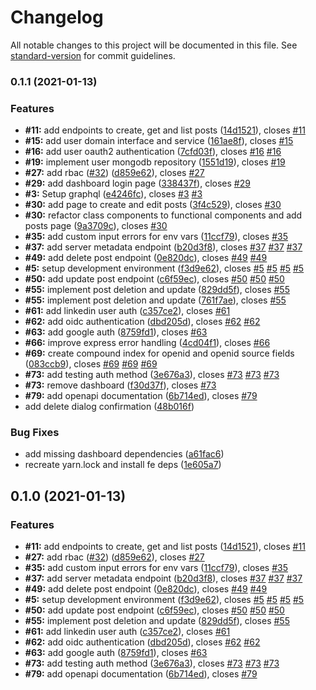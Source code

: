 # Changelog

All notable changes to this project will be documented in this file. See [standard-version](https://github.com/conventional-changelog/standard-version) for commit guidelines.

### 0.1.1 (2021-01-13)


### Features

* **#11:**  add endpoints to create, get and list posts ([14d1521](https://github.com/tetrash/TDD-Typescript/commit/14d1521c8f183bf6ffbad84cd1a909e54dd879e6)), closes [#11](https://github.com/tetrash/TDD-Typescript/issues/11)
* **#15:** add user domain interface and service ([161ae8f](https://github.com/tetrash/TDD-Typescript/commit/161ae8fa0463c16d1294b22aabbb13b4c92778e8)), closes [#15](https://github.com/tetrash/TDD-Typescript/issues/15)
* **#16:** add user oauth2 authentication ([7cfd03f](https://github.com/tetrash/TDD-Typescript/commit/7cfd03f300f954818019600b40d279deaf0526ed)), closes [#16](https://github.com/tetrash/TDD-Typescript/issues/16) [#16](https://github.com/tetrash/TDD-Typescript/issues/16)
* **#19:** implement user mongodb repository ([1551d19](https://github.com/tetrash/TDD-Typescript/commit/1551d19c865e4e5f7b90a8c532aa0b62bf645bd6)), closes [#19](https://github.com/tetrash/TDD-Typescript/issues/19)
* **#27:** add rbac ([#32](https://github.com/tetrash/TDD-Typescript/issues/32)) ([d859e62](https://github.com/tetrash/TDD-Typescript/commit/d859e622fa7a41ef84c5937e63af139b9e52f417)), closes [#27](https://github.com/tetrash/TDD-Typescript/issues/27)
* **#29:** add dashboard login page ([338437f](https://github.com/tetrash/TDD-Typescript/commit/338437f399fe0489ece935ed5dad1782bca434c8)), closes [#29](https://github.com/tetrash/TDD-Typescript/issues/29)
* **#3:** Setup graphql ([e4246fc](https://github.com/tetrash/TDD-Typescript/commit/e4246fc95034b9ab1a6c0141daf1552706941f45)), closes [#3](https://github.com/tetrash/TDD-Typescript/issues/3) [#3](https://github.com/tetrash/TDD-Typescript/issues/3)
* **#30:** add page to create and edit posts ([3f4c529](https://github.com/tetrash/TDD-Typescript/commit/3f4c5296bc884b2a71e31680a63fa73452171381)), closes [#30](https://github.com/tetrash/TDD-Typescript/issues/30)
* **#30:** refactor class components to functional components and add posts page ([9a3709c](https://github.com/tetrash/TDD-Typescript/commit/9a3709c9d9ce8ae27862e45276358124e6613b6c)), closes [#30](https://github.com/tetrash/TDD-Typescript/issues/30)
* **#35:** add custom input errors for env vars ([11ccf79](https://github.com/tetrash/TDD-Typescript/commit/11ccf79ca459f4414e085f574d6e49ee7ecf2fe8)), closes [#35](https://github.com/tetrash/TDD-Typescript/issues/35)
* **#37:** add server metadata endpoint ([b20d3f8](https://github.com/tetrash/TDD-Typescript/commit/b20d3f83fff70e6a1c595ec5b8132dbc7dc3a44f)), closes [#37](https://github.com/tetrash/TDD-Typescript/issues/37) [#37](https://github.com/tetrash/TDD-Typescript/issues/37) [#37](https://github.com/tetrash/TDD-Typescript/issues/37)
* **#49:** add delete post endpoint ([0e820dc](https://github.com/tetrash/TDD-Typescript/commit/0e820dcf2c8a9254c70372df9ab2e56f2c3583a3)), closes [#49](https://github.com/tetrash/TDD-Typescript/issues/49) [#49](https://github.com/tetrash/TDD-Typescript/issues/49)
* **#5:** setup development environment ([f3d9e62](https://github.com/tetrash/TDD-Typescript/commit/f3d9e626aabfa792afdb70511df1dd74f6187109)), closes [#5](https://github.com/tetrash/TDD-Typescript/issues/5) [#5](https://github.com/tetrash/TDD-Typescript/issues/5) [#5](https://github.com/tetrash/TDD-Typescript/issues/5) [#5](https://github.com/tetrash/TDD-Typescript/issues/5)
* **#50:** add update post endpoint ([c6f59ec](https://github.com/tetrash/TDD-Typescript/commit/c6f59ec96f83394329441d3439782df79a11686c)), closes [#50](https://github.com/tetrash/TDD-Typescript/issues/50) [#50](https://github.com/tetrash/TDD-Typescript/issues/50) [#50](https://github.com/tetrash/TDD-Typescript/issues/50)
* **#55:** implement post deletion and update ([829dd5f](https://github.com/tetrash/TDD-Typescript/commit/829dd5faa212f2974656641b2fd96d7cb4dc391d)), closes [#55](https://github.com/tetrash/TDD-Typescript/issues/55)
* **#55:** implement post deletion and update ([761f7ae](https://github.com/tetrash/TDD-Typescript/commit/761f7aebfb2a67ba456ca0c270d9ba55bf96cdba)), closes [#55](https://github.com/tetrash/TDD-Typescript/issues/55)
* **#61:** add linkedin user auth ([c357ce2](https://github.com/tetrash/TDD-Typescript/commit/c357ce265b1f5ad8e12a43a27de0409215689203)), closes [#61](https://github.com/tetrash/TDD-Typescript/issues/61)
* **#62:** add oidc authentication ([dbd205d](https://github.com/tetrash/TDD-Typescript/commit/dbd205d76449cad02ee83ffc6121d38102944401)), closes [#62](https://github.com/tetrash/TDD-Typescript/issues/62) [#62](https://github.com/tetrash/TDD-Typescript/issues/62)
* **#63:** add google auth ([8759fd1](https://github.com/tetrash/TDD-Typescript/commit/8759fd14474b4feaba7d7ddf6ddbd320befad798)), closes [#63](https://github.com/tetrash/TDD-Typescript/issues/63)
* **#66:** improve express error handling ([4cd04f1](https://github.com/tetrash/TDD-Typescript/commit/4cd04f1b2c39e77432a754c42582ec6d7ad50312)), closes [#66](https://github.com/tetrash/TDD-Typescript/issues/66)
* **#69:** create compound index for openid and openid source fields ([083ccb9](https://github.com/tetrash/TDD-Typescript/commit/083ccb9cfb2c60c51f7e7eee5740fb82f2a8f259)), closes [#69](https://github.com/tetrash/TDD-Typescript/issues/69) [#69](https://github.com/tetrash/TDD-Typescript/issues/69) [#69](https://github.com/tetrash/TDD-Typescript/issues/69)
* **#73:** add testing auth method ([3e676a3](https://github.com/tetrash/TDD-Typescript/commit/3e676a3f78b51f9143b96d804130edb4f4a52b64)), closes [#73](https://github.com/tetrash/TDD-Typescript/issues/73) [#73](https://github.com/tetrash/TDD-Typescript/issues/73) [#73](https://github.com/tetrash/TDD-Typescript/issues/73)
* **#73:** remove dashboard ([f30d37f](https://github.com/tetrash/TDD-Typescript/commit/f30d37fce6ffa4c1c762e569bde0444e2e7dc003)), closes [#73](https://github.com/tetrash/TDD-Typescript/issues/73)
* **#79:** add openapi documentation ([6b714ed](https://github.com/tetrash/TDD-Typescript/commit/6b714edff5bd8d5a12787e3e8c4258bf12fcc0e4)), closes [#79](https://github.com/tetrash/TDD-Typescript/issues/79)
* add delete dialog confirmation ([48b016f](https://github.com/tetrash/TDD-Typescript/commit/48b016fd896f2d3b36960bdd1df51fc156e72b88))


### Bug Fixes

* add missing dashboard dependencies ([a61fac6](https://github.com/tetrash/TDD-Typescript/commit/a61fac6e9eee0eea1853312a5e5e1bbeee659635))
* recreate yarn.lock and install fe deps ([1e605a7](https://github.com/tetrash/TDD-Typescript/commit/1e605a7f28482e66827e9e606fc35792e7bccee8))

## 0.1.0 (2021-01-13)


### Features

* **#11:** add endpoints to create, get and list posts ([14d1521](https://github.com/tetrash/TDD-Typescript/commit/14d1521c8f183bf6ffbad84cd1a909e54dd879e6)), closes [#11](https://github.com/tetrash/TDD-Typescript/issues/11)
* **#27:** add rbac ([#32](https://github.com/tetrash/TDD-Typescript/issues/32)) ([d859e62](https://github.com/tetrash/TDD-Typescript/commit/d859e622fa7a41ef84c5937e63af139b9e52f417)), closes [#27](https://github.com/tetrash/TDD-Typescript/issues/27)
* **#35:** add custom input errors for env vars ([11ccf79](https://github.com/tetrash/TDD-Typescript/commit/11ccf79ca459f4414e085f574d6e49ee7ecf2fe8)), closes [#35](https://github.com/tetrash/TDD-Typescript/issues/35)
* **#37:** add server metadata endpoint ([b20d3f8](https://github.com/tetrash/TDD-Typescript/commit/b20d3f83fff70e6a1c595ec5b8132dbc7dc3a44f)), closes [#37](https://github.com/tetrash/TDD-Typescript/issues/37) [#37](https://github.com/tetrash/TDD-Typescript/issues/37) [#37](https://github.com/tetrash/TDD-Typescript/issues/37)
* **#49:** add delete post endpoint ([0e820dc](https://github.com/tetrash/TDD-Typescript/commit/0e820dcf2c8a9254c70372df9ab2e56f2c3583a3)), closes [#49](https://github.com/tetrash/TDD-Typescript/issues/49) [#49](https://github.com/tetrash/TDD-Typescript/issues/49)
* **#5:** setup development environment ([f3d9e62](https://github.com/tetrash/TDD-Typescript/commit/f3d9e626aabfa792afdb70511df1dd74f6187109)), closes [#5](https://github.com/tetrash/TDD-Typescript/issues/5) [#5](https://github.com/tetrash/TDD-Typescript/issues/5) [#5](https://github.com/tetrash/TDD-Typescript/issues/5) [#5](https://github.com/tetrash/TDD-Typescript/issues/5)
* **#50:** add update post endpoint ([c6f59ec](https://github.com/tetrash/TDD-Typescript/commit/c6f59ec96f83394329441d3439782df79a11686c)), closes [#50](https://github.com/tetrash/TDD-Typescript/issues/50) [#50](https://github.com/tetrash/TDD-Typescript/issues/50) [#50](https://github.com/tetrash/TDD-Typescript/issues/50)
* **#55:** implement post deletion and update ([829dd5f](https://github.com/tetrash/TDD-Typescript/commit/829dd5faa212f2974656641b2fd96d7cb4dc391d)), closes [#55](https://github.com/tetrash/TDD-Typescript/issues/55)
* **#61:** add linkedin user auth ([c357ce2](https://github.com/tetrash/TDD-Typescript/commit/c357ce265b1f5ad8e12a43a27de0409215689203)), closes [#61](https://github.com/tetrash/TDD-Typescript/issues/61)
* **#62:** add oidc authentication ([dbd205d](https://github.com/tetrash/TDD-Typescript/commit/dbd205d76449cad02ee83ffc6121d38102944401)), closes [#62](https://github.com/tetrash/TDD-Typescript/issues/62) [#62](https://github.com/tetrash/TDD-Typescript/issues/62)
* **#63:** add google auth ([8759fd1](https://github.com/tetrash/TDD-Typescript/commit/8759fd14474b4feaba7d7ddf6ddbd320befad798)), closes [#63](https://github.com/tetrash/TDD-Typescript/issues/63)
* **#73:** add testing auth method ([3e676a3](https://github.com/tetrash/TDD-Typescript/commit/3e676a3f78b51f9143b96d804130edb4f4a52b64)), closes [#73](https://github.com/tetrash/TDD-Typescript/issues/73) [#73](https://github.com/tetrash/TDD-Typescript/issues/73) [#73](https://github.com/tetrash/TDD-Typescript/issues/73)
* **#79:** add openapi documentation ([6b714ed](https://github.com/tetrash/TDD-Typescript/commit/6b714edff5bd8d5a12787e3e8c4258bf12fcc0e4)), closes [#79](https://github.com/tetrash/TDD-Typescript/issues/79)
